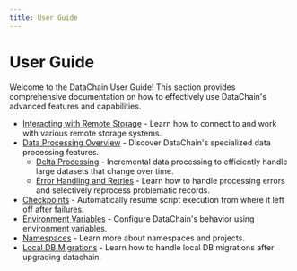 ```yaml
---
title: User Guide
---
```


# User Guide

Welcome to the DataChain User Guide! This section provides comprehensive documentation on how to effectively use DataChain's advanced features and capabilities.

- [Interacting with Remote Storage](./remotes.md) - Learn how to connect to and work with various remote storage systems.
- [Data Processing Overview](./processing.md) - Discover DataChain's specialized data processing features.
    - [Delta Processing](./delta.md) - Incremental data processing to efficiently handle large datasets that change over time.
    - [Error Handling and Retries](./retry.md) - Learn how to handle processing errors and selectively reprocess problematic records.
- [Checkpoints](./checkpoints.md) - Automatically resume script execution from where it left off after failures.
- [Environment Variables](./env.md) - Configure DataChain's behavior using environment variables.
- [Namespaces](./namespaces.md) - Learn more about namespaces and projects.
- [Local DB Migrations](./namespaces.md) - Learn how to handle local DB migrations after upgrading datachain.
